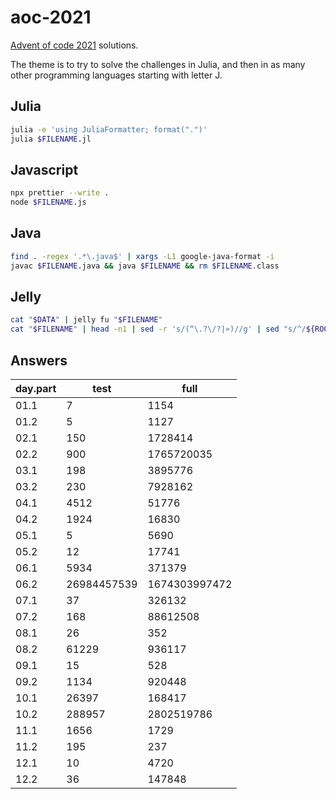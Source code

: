 # aoc-2021

<!-- <a href="#badge"><img alt="code style: prettier" src="https://img.shields.io/badge/code_style-prettier-ff69b4.svg?style=flat-square"></a> -->

[Advent of code 2021](https://adventofcode.com/2021) solutions.

The theme is to try to solve the challenges in Julia, and then in as many other programming languages starting with letter J.

## Julia

```bash
julia -e 'using JuliaFormatter; format(".")'
julia $FILENAME.jl
```

## Javascript

```bash
npx prettier --write .
node $FILENAME.js
```

## Java

```bash
find . -regex '.*\.java$' | xargs -L1 google-java-format -i
javac $FILENAME.java && java $FILENAME && rm $FILENAME.class
```

## Jelly


```bash
cat "$DATA" | jelly fu "$FILENAME"
cat "$FILENAME" | head -n1 | sed -r 's/(“\.?\/?|»)//g' | sed "s/^/${ROOT//\//\\/}\//" | xargs cat | jelly fu "$FILENAME"
```

## Answers

| day.part | test        | full          |
| -------- | ----------- | ------------- |
| 01.1     | 7           | 1154          |
| 01.2     | 5           | 1127          |
| 02.1     | 150         | 1728414       |
| 02.2     | 900         | 1765720035    |
| 03.1     | 198         | 3895776       |
| 03.2     | 230         | 7928162       |
| 04.1     | 4512        | 51776         |
| 04.2     | 1924        | 16830         |
| 05.1     | 5           | 5690          |
| 05.2     | 12          | 17741         |
| 06.1     | 5934        | 371379        |
| 06.2     | 26984457539 | 1674303997472 |
| 07.1     | 37          | 326132        |
| 07.2     | 168         | 88612508      |
| 08.1     | 26          | 352           |
| 08.2     | 61229       | 936117        |
| 09.1     | 15          | 528           |
| 09.2     | 1134        | 920448        |
| 10.1     | 26397       | 168417        |
| 10.2     | 288957      | 2802519786    |
| 11.1     | 1656        | 1729          |
| 11.2     | 195         | 237           |
| 12.1     | 10          | 4720          |
| 12.2     | 36          | 147848        |